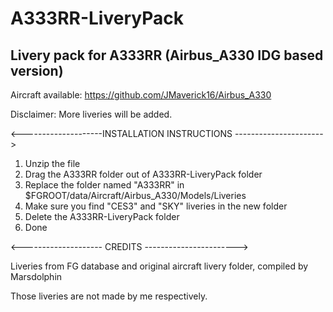 # A333RR-LiveryPack
Livery pack for A333RR (Airbus_A330 IDG based version)
-------------------------------------------------------------------------------------------------------------------------------
Aircraft available: https://github.com/JMaverick16/Airbus_A330

Disclaimer: More liveries will be added.

<--------------------INSTALLATION INSTRUCTIONS ---------------------->
1. Unzip the file
2. Drag the A333RR folder out of A333RR-LiveryPack folder
3. Replace the folder named "A333RR" in $FGROOT/data/Aircraft/Airbus_A330/Models/Liveries
4. Make sure you find "CES3" and "SKY" liveries in the new folder
5. Delete the A333RR-LiveryPack folder
6. Done

<-------------------- CREDITS ----------------------->

Liveries from FG database and original aircraft livery folder, compiled by Marsdolphin

Those liveries are not made by me respectively.
